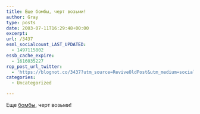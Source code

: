 ```yaml
---
title: Еще бомбы, черт возьми!
author: Gray
type: posts
date: 2003-07-11T16:29:48+00:00
excerpt:
url: /3437
esml_socialcount_LAST_UPDATED:
  - 1497115802
essb_cache_expire:
  - 1616035227
rop_post_url_twitter:
  - 'https://blognot.co/3437?utm_source=ReviveOldPost&utm_medium=social&utm_campaign=ReviveOldPost'
categories:
  - Uncategorized

---
```








Еще <a href="http://www.gazeta.ru/2003/07/11/last92023.shtml" target="_blank">бомбы</a>, черт возьми!
